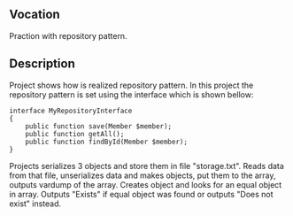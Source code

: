 ## Vocation
Praction with repository pattern.

## Description
Project shows how is realized repository pattern. In this project the repository pattern is set using the interface which is
shown bellow:
```
interface MyRepositoryInterface
{
    public function save(Member $member);
    public function getAll();
    public function findById(Member $member);
}
```
Projects serializes 3 objects and store them in file "storage.txt". Reads data from that file, unserializes data and makes objects, put 
them to the array, outputs vardump of the array. Creates object and looks for an equal object in array. Outputs "Exists" if equal
object was found or outputs "Does not exist" instead.

